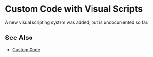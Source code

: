 # Custom Code with Visual Scripts

<!-- PAGE IS TODO -->

A new visual scripting system was added, but is undocumented so far.

## See Also

* [Custom Code](../custom-code-overview.md)
